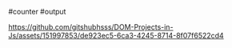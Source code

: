 #counter
#output 


https://github.com/gitshubhsss/DOM-Projects-in-Js/assets/151997853/de923ec5-6ca3-4245-8714-8f07f6522cd4

